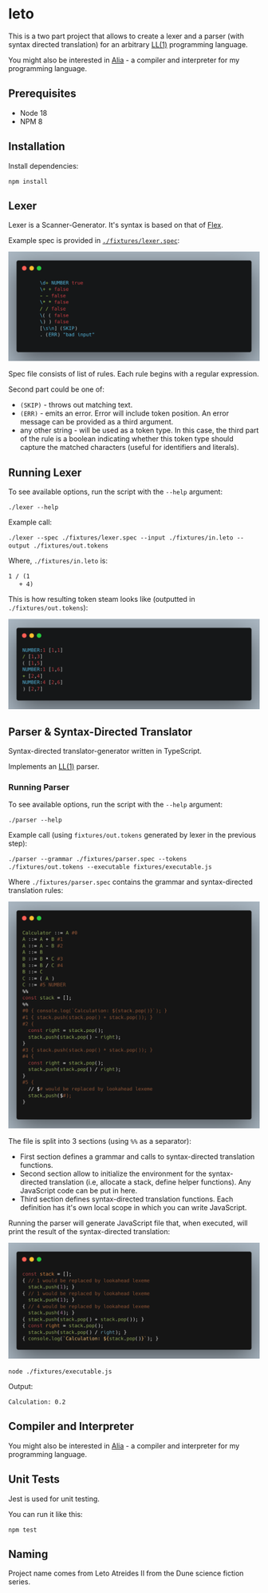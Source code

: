 # leto

This is a two part project that allows to create a lexer and a parser
(with syntax directed translation) for an arbitrary
[LL(1)](https://en.wikipedia.org/wiki/LL_grammar) programming language.

You might also be interested in [Alia](https://github.com/maxpatiiuk/alia) -
a compiler and interpreter for my programming language.

## Prerequisites

- Node 18
- NPM 8

## Installation

Install dependencies:

```shell
npm install
```

## Lexer

Lexer is a Scanner-Generator. It's syntax is based on that of
[Flex](https://www.cs.princeton.edu/~appel/modern/c/software/flex/flex.html).

Example spec is provided in [`./fixtures/lexer.spec`](./fixtures/lexer.spec):

![Lexer Spec file](./docs/img/lexer-spec.png)

Spec file consists of list of rules. Each rule begins with a regular expression.

Second part could be one of:

- `(SKIP)` - throws out matching text.
- `(ERR)` - emits an error. Error will include token position. An error
  message can be provided as a third argument.
- any other string - will be used as a token type. In this case, the third part
  of the rule is a boolean indicating whether this token type should capture
  the matched characters (useful for identifiers and literals).

## Running Lexer

To see available options, run the script with the `--help` argument:

```shell
./lexer --help
```

Example call:

```shell
./lexer --spec ./fixtures/lexer.spec --input ./fixtures/in.leto --output ./fixtures/out.tokens
```

Where, `./fixtures/in.leto` is:

```
1 / (1
   + 4)
```

This is how resulting token steam looks like (outputted in `./fixtures/out.tokens`):

![Lexer Result](./docs/img/lexer-tokens.png)

## Parser & Syntax-Directed Translator

Syntax-directed translator-generator written in TypeScript.

Implements an [LL(1)](https://en.wikipedia.org/wiki/LL_grammar) parser.

### Running Parser

To see available options, run the script with the `--help` argument:

```shell
./parser --help
```

Example call (using `fixtures/out.tokens` generated by lexer in the previous step):

```shell
./parser --grammar ./fixtures/parser.spec --tokens ./fixtures/out.tokens --executable fixtures/executable.js
```

Where `./fixtures/parser.spec` contains the grammar and syntax-directed
translation rules:

![Parser Spec file](./docs/img/parser-spec.png)

The file is split into 3 sections (using `%%` as a separator):

- First section defines a grammar and calls to syntax-directed translation
  functions.
- Second section allow to initialize the environment for the syntax-directed
  translation (i.e, allocate a stack, define helper functions). Any JavaScript
  code can be put in here.
- Third section defines syntax-directed translation functions. Each definition
  has it's own local scope in which you can write JavaScript.

Running the parser will generate JavaScript file that, when executed, will print
the result of the syntax-directed translation:

![Generated Executable](./docs/img/executable.png)

```shell
node ./fixtures/executable.js
```

Output:

```
Calculation: 0.2
```

## Compiler and Interpreter

You might also be interested in [Alia](https://github.com/maxpatiiuk/alia) -
a compiler and interpreter for my programming language.

## Unit Tests

Jest is used for unit testing.

You can run it like this:

```shell
npm test
```

## Naming

Project name comes from Leto Atreides II from the Dune science fiction series.